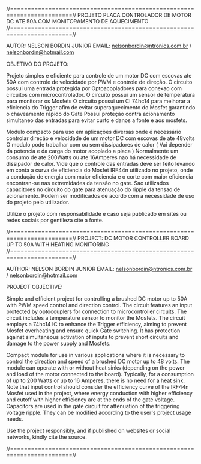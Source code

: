 //========================================================================//
              PROJETO PLACA CONTROLADOR DE MOTOR DC ATE 50A 
                    COM MONITORAMENTO DE AQUECIMENTO
//========================================================================//
  
  AUTOR: NELSON BORDIN JUNIOR
  EMAIL: nelsonbordin@ntronics.com.br / nelsonbordin@hotmail.com

  OBJETIVO DO PROJETO:

  Projeto simples e eficiente para controle de um motor DC com escovas ate 50A com controle de velocidade por PWM e controle de direção.
  O circuito possui uma entrada protegida por Optoacopladores para conexao com circuitos com microcontrolador.
  O circuito possui um sensor de temperatura para monitorar os Mosfets
  O circuito possui um CI 74hc14 para melhorar a eficiencia do Trigger afim de evitar superaquecimento do Mosfet garantindo o chaveamento rápido do Gate
  Possui proteção contra acionamento simultaneo das entradas para evitar curto e danos a fonte e aos mosfets.


  Modulo compacto para uso em aplicações diversas onde é necessário controlar direção e velocidade de um motor DC com escovas de ate 48volts
  O modulo pode trabalhar com ou sem dissipadores de calor ( Vai depender da potencia e da carga do motor acoplado a placa )
  Normalmente um consumo de ate 200Watts ou ate 16Amperes nao há necessidade de dissipador de calor. Vide que o controle das entradas deve ser feito levando em 
  conta a curva de eficiencia do Mosfet IRF44n utilizado no projeto, onde a condução de energia com maior eficiencia e o corte com maior eficiencia encontran-se nas extremidades da 
  tensão no gate.
  Sao utilizados capacitores no circuito do gate para atenuação do ripple da tensao de acionamento. Podem ser modificados de acordo com a necessidade de uso do projeto pelo utilizador.

  Utilize o projeto com responsabilidade e caso seja publicado em sites ou redes sociais por gentileza cite a fonte.
  
//========================================================================//
              PROJECT: DC MOTOR CONTROLLER BOARD UP TO 50A
                       WITH HEATING MONITORING    
//========================================================================//

  AUTHOR: NELSON BORDIN JUNIOR
  EMAIL: nelsonbordin@ntronics.com.br / nelsonbordin@hotmail.com

  PROJECT OBJECTIVE:

  Simple and efficient project for controlling a brushed DC motor up to 50A with PWM speed control and direction control.
  The circuit features an input protected by optocouplers for connection to microcontroller circuits.
  The circuit includes a temperature sensor to monitor the Mosfets.
  The circuit employs a 74hc14 IC to enhance the Trigger efficiency, aiming to prevent Mosfet overheating and ensure quick Gate switching.
  It has protection against simultaneous activation of inputs to prevent short circuits and damage to the power supply and Mosfets.

  Compact module for use in various applications where it is necessary to control the direction and speed of a brushed DC motor up to 48 volts.
  The module can operate with or without heat sinks (depending on the power and load of the motor connected to the board).
  Typically, for a consumption of up to 200 Watts or up to 16 Amperes, there is no need for a heat sink. Note that input control should consider the efficiency curve of the IRF44n Mosfet
  used in the project, where energy conduction with higher efficiency and cutoff with higher efficiency are at the ends of the gate voltage.
  Capacitors are used in the gate circuit for attenuation of the triggering voltage ripple. They can be modified according to the user's project usage needs.

  Use the project responsibly, and if published on websites or social networks, kindly cite the source.
  

  //========================================================================//
